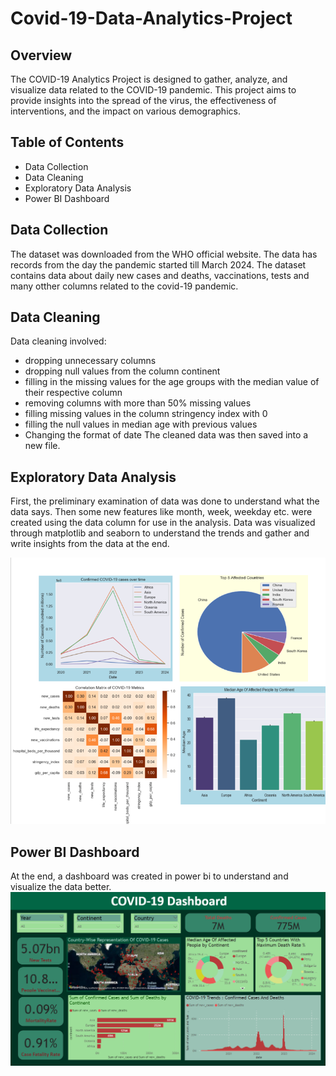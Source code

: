 # Covid-19-Data-Analytics-Project

## Overview
The COVID-19 Analytics Project is designed to gather, analyze, and visualize data related to the COVID-19 pandemic. This project aims to provide insights into the spread of the virus, the effectiveness of interventions, and the impact on various demographics.
## Table of Contents
- Data Collection
- Data Cleaning
- Exploratory Data Analysis
- Power BI Dashboard
## Data Collection
The dataset was downloaded from the WHO official website. The data has records from the day the pandemic started till March 2024. The dataset contains data about daily new cases and deaths, vaccinations, tests and many otther columns related to the covid-19 pandemic.
## Data Cleaning
Data cleaning involved:
- dropping unnecessary columns
- dropping null values from the column continent
- filling in the missing values for the age groups with the median value of their respective column
- removing columns with more than 50% missing values
- filling missing values in the column stringency index with 0
- filling the null values in median age with previous values
- Changing the format of date
The cleaned data was then saved into a new file.
## Exploratory Data Analysis
First, the preliminary examination of data was done to understand what the data says. Then some new features like month, week, weekday etc. were created using the data column for use in the analysis.
Data was visualized through matplotlib and seaborn to understand the trends and gather and write insights from the data at the end.

!["Here's an image showing few of the charts"](/images/EDa.png)

## Power BI Dashboard
At the end, a dashboard was created in power bi to understand and visualize the data better.
!["Here's an image showing few of the charts"](/images/dashboard.png)





